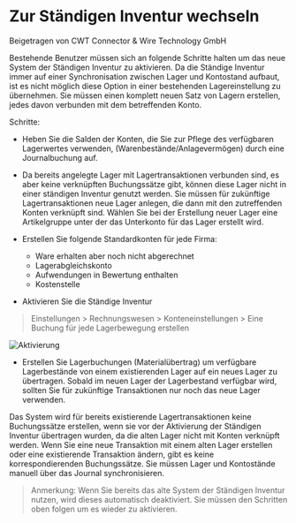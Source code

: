 <!-- add-breadcrumbs -->
# Zur Ständigen Inventur wechseln
<span class="text-muted contributed-by">Beigetragen von CWT Connector & Wire Technology GmbH</span>

Bestehende Benutzer müssen sich an folgende Schritte halten um das neue System der Ständigen Inventur zu aktivieren. Da die Ständige Inventur immer auf einer Synchronisation zwischen Lager und Kontostand aufbaut, ist es nicht möglich diese Option in einer bestehenden Lagereinstellung zu übernehmen. Sie müssen einen komplett neuen Satz von Lagern erstellen, jedes davon verbunden mit dem betreffenden Konto.

Schritte:


  * Heben Sie die Salden der Konten, die Sie zur Pflege des verfügbaren Lagerwertes verwenden, (Warenbestände/Anlagevermögen) durch eine Journalbuchung auf.

  * Da bereits angelegte Lager mit Lagertransaktionen verbunden sind, es aber keine verknüpften Buchungssätze gibt, können diese Lager nicht in einer ständigen Inventur genutzt werden. Sie müssen für zukünftige Lagertransaktionen neue Lager anlegen, die dann mit den zutreffenden Konten verknüpft sind. Wählen Sie bei der Erstellung neuer Lager eine Artikelgruppe unter der das Unterkonto für das Lager erstellt wird.

  * Erstellen Sie folgende Standardkonten für jede Firma: 

    * Ware erhalten aber noch nicht abgerechnet
    * Lagerabgleichskonto
    * Aufwendungen in Bewertung enthalten
    * Kostenstelle
    
  * Aktivieren Sie die Ständige Inventur

> Einstellungen > Rechnungswesen > Konteneinstellungen > Eine  Buchung für jede Lagerbewegung erstellen

![Aktivierung](/docs/assets/old_images/ProEnterprise/accounting-for-stock-1.png)  

* Erstellen Sie Lagerbuchungen (Materialübertrag) um verfügbare Lagerbestände von einem existierenden Lager auf ein neues Lager zu übertragen. Sobald im neuen Lager der Lagerbestand verfügbar wird, sollten Sie für zukünftige Transaktionen nur noch das neue Lager verwenden.

Das System wird für bereits existierende Lagertransaktionen keine Buchungssätze erstellen, wenn sie vor der Aktivierung der Ständigen Inventur übertragen wurden, da die alten Lager nicht mit Konten verknüpft werden. Wenn Sie eine neue Transaktion mit einem alten Lager erstellen oder eine existierende Transaktion ändern, gibt es keine korrespondierenden Buchungssätze. Sie müssen Lager und Kontostände manuell über das Journal synchronisieren.

> Anmerkung: Wenn Sie bereits das alte System der Ständigen Inventur nutzen, wird dieses automatisch deaktiviert. Sie müssen den Schritten oben folgen um es wieder zu aktivieren.
